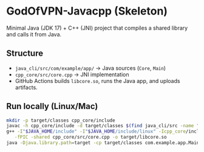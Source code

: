 # GodOfVPN-Javacpp (Skeleton)
Minimal Java (JDK 17) + C++ (JNI) project that compiles a shared library and calls it from Java.

## Structure
- `java_cli/src/com/example/app/` → Java sources (`Core`, `Main`)
- `cpp_core/src/core.cpp` → JNI implementation
- GitHub Actions builds `libcore.so`, runs the Java app, and uploads artifacts.

## Run locally (Linux/Mac)
```bash
mkdir -p target/classes cpp_core/include
javac -h cpp_core/include -d target/classes $(find java_cli/src -name "*.java")
g++ -I"$JAVA_HOME/include" -I"$JAVA_HOME/include/linux" -Icpp_core/include \
   -fPIC -shared cpp_core/src/core.cpp -o target/libcore.so
java -Djava.library.path=target -cp target/classes com.example.app.Main Mahdi

